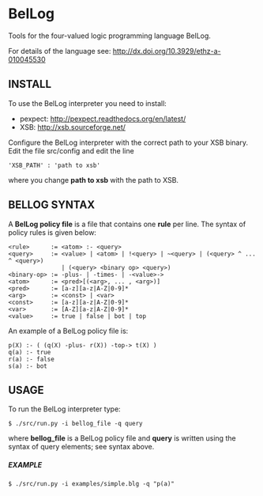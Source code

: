 # BelLog

Tools for the four-valued logic programming language BelLog.

For details of the language see: http://dx.doi.org/10.3929/ethz-a-010045530

## INSTALL

To use the BelLog interpreter you need to install:
- pexpect: http://pexpect.readthedocs.org/en/latest/
- XSB: http://xsb.sourceforge.net/

Configure the BelLog interpreter with the correct path to your XSB
binary. Edit the file src/config and edit the line
```
'XSB_PATH' : 'path to xsb'
```
where you change **path to xsb** with the path to XSB.

## BELLOG SYNTAX

A **BelLog policy file** is a file that contains one **rule** per line. 
The syntax of policy rules is given below:

```
<rule>      := <atom> :- <query>
<query>     := <value> | <atom> | !<query> | ~<query> | (<query> ^ ... ^ <query>) 
               | (<query> <binary op> <query>)
<binary-op> := -plus- | -times- | -<value>-> 
<atom>      := <pred>[(<arg>, ... , <arg>)]
<pred>      := [a-z][a-z|A-Z|0-9]*
<arg>       := <const> | <var>
<const>     := [a-z][a-z|A-Z|0-9]*
<var>       := [A-Z][a-z|A-Z|0-9]*
<value>     := true | false | bot | top
```

An example of a BelLog policy file is:

```
p(X) :- ( (q(X) -plus- r(X)) -top-> t(X) )
q(a) :- true
r(a) :- false
s(a) :- bot
```


## USAGE

To run the BelLog interpreter type:
```
$ ./src/run.py -i bellog_file -q query
```
where **bellog_file** is a BelLog policy file and **query** is written
using the syntax of query elements; see syntax above.

##### EXAMPLE

```
$ ./src/run.py -i examples/simple.blg -q "p(a)"
```
